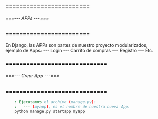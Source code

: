 ### ======================== ###
###### ===--- APPs ---=== ######
### ======================== ###

En Django, las APPs son partes de nuestro proyecto modularizados, ejemplo de Apps: 
	--- Login
	--- Carrito de compras
	--- Registro
	--- Etc.

### ============================= ###
###### ===--- Crear App ---=== ######
### ============================= ###

<!-- Para crear una app ejecuta el siguiente comando. -->

```bat
	: Ejecutamos el archivo (manage.py): 
	:	--- (myapp), es el nombre de nuestra nueva App.
	python manage.py startapp myapp
```